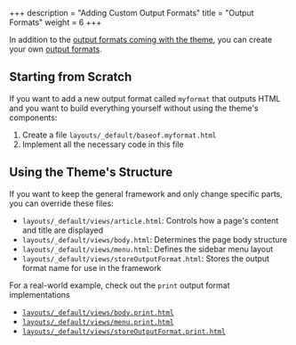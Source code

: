 +++
description = "Adding Custom Output Formats"
title = "Output Formats"
weight = 6
+++

In addition to the [output formats coming with the theme](configuration/sitemanagement/outputformats), you can create your own [output formats](https://gohugo.io/templates/output-formats/).

## Starting from Scratch

If you want to add a new output format called `myformat` that outputs HTML and you want to build everything yourself without using the theme's components:

1. Create a file `layouts/_default/baseof.myformat.html`
2. Implement all the necessary code in this file

## Using the Theme's Structure

If you want to keep the general framework and only change specific parts, you can override these files:

- `layouts/_default/views/article.html`: Controls how a page's content and title are displayed
- `layouts/_default/views/body.html`: Determines the page body structure
- `layouts/_default/views/menu.html`: Defines the sidebar menu layout
- `layouts/_default/views/storeOutputFormat.html`: Stores the output format name for use in the framework

For a real-world example, check out the `print` output format implementations

- [`layouts/_default/views/body.print.html`](https://github.com/McShelby/hugo-theme-relearn/blob/main/layouts/_default/views/body.print.html)
- [`layouts/_default/views/menu.print.html`](https://github.com/McShelby/hugo-theme-relearn/blob/main/layouts/_default/views/menu.print.html)
- [`layouts/_default/views/storeOutputFormat.print.html`](https://github.com/McShelby/hugo-theme-relearn/blob/main/layouts/_default/views/storeOutputFormat.print.html)
